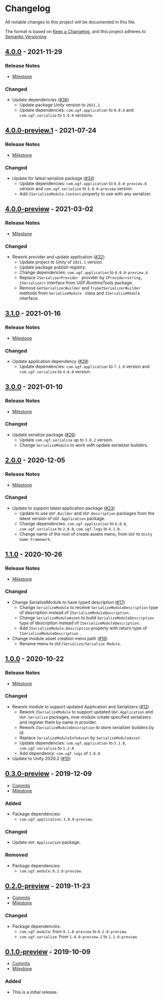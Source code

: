 # Changelog

All notable changes to this project will be documented in this file.

The format is based on [Keep a Changelog](https://keepachangelog.com/en/1.0.0/),
and this project adheres to [Semantic Versioning](https://semver.org/spec/v2.0.0.html).

## [4.0.0](https://github.com/unity-game-framework/ugf-module-serialize/releases/tag/4.0.0) - 2021-11-29  

### Release Notes

- [Milestone](https://github.com/unity-game-framework/ugf-module-serialize/milestone/11?closed=1)  
    

### Changed

- Update dependencies ([#36](https://github.com/unity-game-framework/ugf-module-serialize/pull/36))  
    - Update package _Unity_ version to `2021.2`.
    - Update dependencies: `com.ugf.application` to `8.0.0` and `com.ugf.serialize` to `5.0.0` versions.

## [4.0.0-preview.1](https://github.com/unity-game-framework/ugf-module-serialize/releases/tag/4.0.0-preview.1) - 2021-07-24  

### Release Notes

- [Milestone](https://github.com/unity-game-framework/ugf-module-serialize/milestone/10?closed=1)  
    

### Changed

- Update for latest serialize package ([#34](https://github.com/unity-game-framework/ugf-module-serialize/pull/34))  
    - Update dependencies: `com.ugf.application` to `8.0.0-preview.8` version and `com.ugf.serialize` to `5.0.0-preview` version.
    - Add `ISerializeModule.Context` property to use with any serializer.

## [4.0.0-preview](https://github.com/unity-game-framework/ugf-module-serialize/releases/tag/4.0.0-preview) - 2021-03-02  

### Release Notes

- [Milestone](https://github.com/unity-game-framework/ugf-module-serialize/milestone/9?closed=1)  
    

### Changed

- Rework provider and update application ([#32](https://github.com/unity-game-framework/ugf-module-serialize/pull/32))  
    - Update project to _Unity_ of `2021.1` version.
    - Update package publish registry.
    - Change dependencies: `com.ugf.application` to `8.0.0-preview.4`.
    - Replace `ISerializerProvider ` provider by `IProvider<string, ISerializer>` interface from _UGF.RuntimeTools_ package.
    - Remove `GetSerializerBuilder` and `TryGetSerializerBuilder` methods from `SerializeModule ` class and `ISerializeModule` interface.

## [3.1.0](https://github.com/unity-game-framework/ugf-module-serialize/releases/tag/3.1.0) - 2021-01-16  

### Release Notes

- [Milestone](https://github.com/unity-game-framework/ugf-module-serialize/milestone/8?closed=1)  
    

### Changed

- Update application dependency ([#29](https://github.com/unity-game-framework/ugf-module-serialize/pull/29))  
    - Update dependencies: `com.ugf.application` to `7.1.0` version and `com.ugf.serialize` to `4.0.0` version.

## [3.0.0](https://github.com/unity-game-framework/ugf-module-serialize/releases/tag/3.0.0) - 2021-01-10  

### Release Notes

- [Milestone](https://github.com/unity-game-framework/ugf-module-serialize/milestone/7?closed=1)  
    

### Changed

- Update serialize package ([#26](https://github.com/unity-game-framework/ugf-module-serialize/pull/26))  
    - Update `com.ugf.serialize` up to `3.0.2` version.
    - Change `SerializeModule` to work with update serializer builders.

## [2.0.0](https://github.com/unity-game-framework/ugf-module-serialize/releases/tag/2.0.0) - 2020-12-05  

### Release Notes

- [Milestone](https://github.com/unity-game-framework/ugf-module-serialize/milestone/6?closed=1)  
    

### Changed

- Update to support latest application package ([#23](https://github.com/unity-game-framework/ugf-module-serialize/pull/23))  
    - Update to use `UGF.Builder` and `UGF.Description` packages from the latest version of `UGF.Application` package.
    - Change dependencies: `com.ugf.application` to `6.0.0`, `com.ugf.serialize` to `2.0.0`, `com.ugf.logs` to `4.1.0`.
    - Change name of the root of create assets menu, from `UGF` to `Unity Game Framework`.

## [1.1.0](https://github.com/unity-game-framework/ugf-module-serialize/releases/tag/1.1.0) - 2020-10-26  

### Release Notes

- [Milestone](https://github.com/unity-game-framework/ugf-module-serialize/milestone/5?closed=1)  
    

### Changed

- Change SerializeModule to have typed description ([#17](https://github.com/unity-game-framework/ugf-module-serialize/pull/17))  
    - Change `SerializeModule` to receive `SerializeModuleDescription` type of description instead of `ISerializeModuleDescription`.
    - Change `SerializeModuleAsset` to build `SerializeModuleDescription` type of description instead of `ISerializeModuleDescription`.
    - Add `ISerializeModule.Description` property with return type of `ISerializeModuleDescription `.
- Change module asset creation menu path ([#16](https://github.com/unity-game-framework/ugf-module-serialize/pull/16))  
    - Rename menu to `UGF/Serialize/Serialize Module`.

## [1.0.0](https://github.com/unity-game-framework/ugf-module-serialize/releases/tag/1.0.0) - 2020-10-22  

### Release Notes

- [Milestone](https://github.com/unity-game-framework/ugf-module-serialize/milestone/4?closed=1)  
    

### Changed

- Rework module to support updated Application and Serializers ([#12](https://github.com/unity-game-framework/ugf-module-serialize/pull/12))  
    - Rework `ISerializeModule` to support updated `UGF.Application` and `UGF.Serialize` packages, now module create specified serializers and register them by name in provider.
    - Rework `ISerializeModuleDescription` to store serializer builders by id.
    - Replace `SerializeModuleInfoAsset` by `SerializeModuleAsset`.
    - Update dependencies: `com.ugf.application` to `5.1.0`, `com.ugf.serialize` to `1.2.0`.
    - Add dependency: `com.ugf.logs` of `3.0.0`.
- Update to Unity 2020.2 ([#10](https://github.com/unity-game-framework/ugf-module-serialize/pull/10))

## [0.3.0-preview](https://github.com/unity-game-framework/ugf-module-serialize/releases/tag/0.3.0-preview) - 2019-12-09  

- [Commits](https://github.com/unity-game-framework/ugf-module-serialize/compare/0.2.0-preview...0.3.0-preview)
- [Milestone](https://github.com/unity-game-framework/ugf-module-serialize/milestone/3?closed=1)

### Added
- Package dependencies:
    - `com.ugf.application`: `3.0.0-preview`.

### Changed
- Update `UGF.Application` package.

### Removed
- Package dependencies:
    - `com.ugf.module`: `0.2.0-preview`.

## [0.2.0-preview](https://github.com/unity-game-framework/ugf-module-serialize/releases/tag/0.2.0-preview) - 2019-11-23  

- [Commits](https://github.com/unity-game-framework/ugf-module-serialize/compare/0.1.0-preview...0.2.0-preview)
- [Milestone](https://github.com/unity-game-framework/ugf-module-serialize/milestone/2?closed=1)

### Changed
- Package dependencies:
    - `com.ugf.module`: from `0.1.0-preview` to `0.2.0-preview`.
    - `com.ugf.serialize`: from `1.0.0-preview.2` to `1.1.0-preview`.

## [0.1.0-preview](https://github.com/unity-game-framework/ugf-module-serialize/releases/tag/0.1.0-preview) - 2019-10-09  

- [Commits](https://github.com/unity-game-framework/ugf-module-serialize/compare/1feb71e...0.1.0-preview)
- [Milestone](https://github.com/unity-game-framework/ugf-module-serialize/milestone/1?closed=1)

### Added
- This is a initial release.


